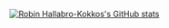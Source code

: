 [![Robin Hallabro-Kokkos's GitHub stats](https://github-readme-stats.vercel.app/api?username=hallabro&include_all_commits=true)](https://github.com/hallabro/hallabro)
